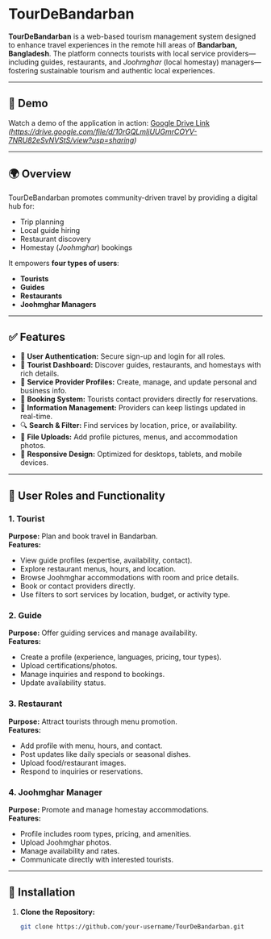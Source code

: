 # TourDeBandarban

**TourDeBandarban** is a web-based tourism management system designed to enhance travel experiences in the remote hill areas of **Bandarban, Bangladesh**. The platform connects tourists with local service providers—including guides, restaurants, and *Joohmghar* (local homestay) managers—fostering sustainable tourism and authentic local experiences.

---

## 🎥 Demo

Watch a demo of the application in action: [Google Drive Link](#) *(https://drive.google.com/file/d/10rGQLmIjUUGmrCOYV-7NRU82eSvNVStS/view?usp=sharing)*

---


## 🌍 Overview

TourDeBandarban promotes community-driven travel by providing a digital hub for:
- Trip planning
- Local guide hiring
- Restaurant discovery
- Homestay (*Joohmghar*) bookings

It empowers **four types of users**:
- **Tourists**
- **Guides**
- **Restaurants**
- **Joohmghar Managers**

---

## ✅ Features

- 🔐 **User Authentication:** Secure sign-up and login for all roles.
- 🧳 **Tourist Dashboard:** Discover guides, restaurants, and homestays with rich details.
- 🧭 **Service Provider Profiles:** Create, manage, and update personal and business info.
- 📆 **Booking System:** Tourists contact providers directly for reservations.
- 📢 **Information Management:** Providers can keep listings updated in real-time.
- 🔍 **Search & Filter:** Find services by location, price, or availability.
- 📁 **File Uploads:** Add profile pictures, menus, and accommodation photos.
- 📱 **Responsive Design:** Optimized for desktops, tablets, and mobile devices.

---

## 👤 User Roles and Functionality

### 1. Tourist
**Purpose:** Plan and book travel in Bandarban.  
**Features:**
- View guide profiles (expertise, availability, contact).
- Explore restaurant menus, hours, and location.
- Browse Joohmghar accommodations with room and price details.
- Book or contact providers directly.
- Use filters to sort services by location, budget, or activity type.

### 2. Guide
**Purpose:** Offer guiding services and manage availability.  
**Features:**
- Create a profile (experience, languages, pricing, tour types).
- Upload certifications/photos.
- Manage inquiries and respond to bookings.
- Update availability status.

### 3. Restaurant
**Purpose:** Attract tourists through menu promotion.  
**Features:**
- Add profile with menu, hours, and contact.
- Post updates like daily specials or seasonal dishes.
- Upload food/restaurant images.
- Respond to inquiries or reservations.

### 4. Joohmghar Manager
**Purpose:** Promote and manage homestay accommodations.  
**Features:**
- Profile includes room types, pricing, and amenities.
- Upload Joohmghar photos.
- Manage availability and rates.
- Communicate directly with interested tourists.

---

## 🚀 Installation

1. **Clone the Repository:**
   ```bash
   git clone https://github.com/your-username/TourDeBandarban.git
